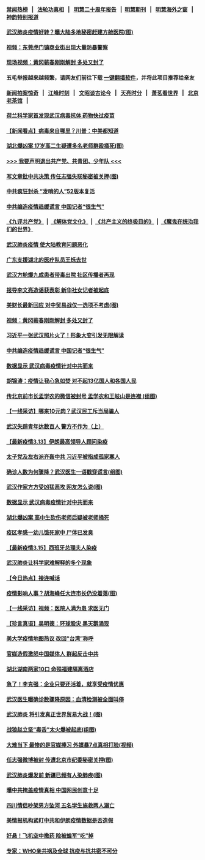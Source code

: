 #### [禁闻热榜](热点新闻.md?=0)  &nbsp;&nbsp;|&nbsp;&nbsp; [法轮功真相](https://github.com/gfw-breaker/truth/blob/master/README.md?=0) &nbsp;&nbsp;|&nbsp;&nbsp; [明慧二十周年报告](https://github.com/gfw-breaker/mh-reports/blob/master/README.md?=0) &nbsp;&nbsp;|&nbsp;&nbsp;[明慧期刊](https://github.com/gfw-breaker/mh-qikan) &nbsp;&nbsp;|&nbsp;&nbsp; [明慧海外之窗](https://github.com/gfw-breaker/mh-news/blob/master/README.md?=0) &nbsp;&nbsp;|&nbsp;&nbsp; [神韵特别报道](https://github.com/gfw-breaker/mh-news/blob/master/shenyun.md?=0)
#### [ 武汉肺炎疫情好转？曝大陆多地秘密赶建方舱医院(图)](https://github.com/gfw-breaker/banned-news/blob/master/pages/p1/926240.md)
#### [ 视频：东莞虎门镇商业街出现大量防暴警察](https://github.com/gfw-breaker/banned-news/blob/master/pages/nsc413/n11941017.md)
#### [ 现场视频：黄冈蕲春刚刚解封 多处又封了](https://github.com/gfw-breaker/banned-news/blob/master/pages/nf4514/n11941108.md)
#### 五毛举报越来越频繁，请网友们前往下载 [一键翻墙软件](https://github.com/gfw-breaker/ssr-accounts)，并将此项目推荐给亲友
#### [新闻拍案惊奇](https://github.com/gfw-breaker/banned-news/blob/master/pages/link4.md) &nbsp;&nbsp;|&nbsp;&nbsp; [江峰时刻](https://github.com/gfw-breaker/banned-news/blob/master/pages/link4.md) &nbsp;&nbsp;|&nbsp;&nbsp; [文昭谈古论今](https://github.com/gfw-breaker/banned-news/blob/master/pages/link4.md) &nbsp;&nbsp;|&nbsp;&nbsp; [天亮时分](https://github.com/gfw-breaker/banned-news/blob/master/pages/link4.md) &nbsp;&nbsp;|&nbsp;&nbsp; [萧茗看世界](https://github.com/gfw-breaker/banned-news/blob/master/pages/link4.md) &nbsp;&nbsp;|&nbsp;&nbsp; [北京老茶馆](https://github.com/gfw-breaker/banned-news/blob/master/pages/link4.md) &nbsp;&nbsp;|&nbsp;&nbsp; 
#### [ 荷兰科学家首发现武汉病毒抗体 药物快过疫苗](https://github.com/gfw-breaker/banned-news/blob/master/pages/nsc413/n11940920.md)
#### [ 【新闻看点】病毒来自哪里？川普：中美都知道](https://github.com/gfw-breaker/banned-news/blob/master/pages/nsc413/n11940769.md)
#### [ 湖北爆凶案 17岁高二生疑遭多名老师群殴捅死(图)](https://github.com/gfw-breaker/banned-news/blob/master/pages/p1/926277.md)
#### [>>> 我要声明退出共产党、共青团、少年队 <<<](https://github.com/begood0513/goodnews/blob/master/quit/letter.md) 
#### [ 写文章批中共决策 传任志强失联秘密被关押(图)](https://github.com/gfw-breaker/banned-news/blob/master/pages/p1/926289.md)
#### [ 中共疯狂封杀 “发哨的人”52版本复活](https://github.com/gfw-breaker/banned-news/blob/master/pages/nsc413/n11941306.md)
#### [ 中共编造疫情趋缓谎言 中国记者“很生气”](https://github.com/gfw-breaker/banned-news/blob/master/pages/nf4514/n11940605.md)
#### [《九评共产党》](https://github.com/begood0513/9ping.md/blob/master/README.md) &nbsp;|&nbsp; [《解体党文化》](../../../../jtdwh.md/blob/master/README.md)  &nbsp;|&nbsp; [《共产主义的终极目的》](../../../../gczydzjmd.md/blob/master/README.md) &nbsp;|&nbsp; [《魔鬼在统治我们的世界》](../../../../mgztzwmdsj.md/blob/master/README.md) 
#### [ 武汉肺炎疫情 使大陆教育问题恶化](https://github.com/gfw-breaker/banned-news/blob/master/pages/nsc413/n11941686.md)
#### [ 广东支援湖北的医疗队员王烁去世](https://github.com/gfw-breaker/banned-news/blob/master/pages/nsc413/n11940455.md)
#### [ 武汉方舱爆九成患者带毒出院 社区传播者再现](https://github.com/gfw-breaker/banned-news/blob/master/pages/nsc413/n11940407.md)
#### [ 报导李文亮造谣获表彰 新华社女记者被起底](https://github.com/gfw-breaker/banned-news/blob/master/pages/nf4514/n11939689.md)
#### [ 美财长最新回应 对中贸易战仅一选项不考虑(图)](https://github.com/gfw-breaker/banned-news/blob/master/pages/p5/926264.md)
#### [ 视频：黄冈蕲春刚刚解封 多处又封了](https://github.com/gfw-breaker/banned-news/blob/master/pages/nsc413/n11941108.md)
#### [ 习近平一张武汉照片火了！形象大变引发无限解读](https://github.com/gfw-breaker/banned-news/blob/master/pages/prog1138/a102797754.md)
#### [ 中共编造疫情趋缓谎言 中国记者“很生气”](https://github.com/gfw-breaker/banned-news/blob/master/pages/nsc413/n11940605.md)
#### [ 数据显示 武汉病毒疫情针对中共而来](https://github.com/gfw-breaker/banned-news/blob/master/pages/nf4514/n11940697.md)
#### [ 胡锦涛：疫情让我心急如焚 对不起13亿国人和各国人民](https://github.com/gfw-breaker/banned-news/blob/master/pages/prog1138/a102798538.md)
#### [ 传北京前市长孟学农的微信被封号 孟学农和王岐山是连襟 (组图)](https://github.com/gfw-breaker/banned-news/blob/master/pages/p2/926296.md)
#### [ 【一线采访】哪来10元肉？武汉民工斥当局骗人](https://github.com/gfw-breaker/banned-news/blob/master/pages/nsc413/n11941476.md)
#### [ 武汉失踪青年达数百人 警方不作为（上）](https://github.com/gfw-breaker/banned-news/blob/master/pages/nf4514/n11939304.md)
#### [ 【最新疫情3.13】伊朗最高领导人顾问染疫](https://github.com/gfw-breaker/banned-news/blob/master/pages/nf4514/n11936755.md)
#### [ 太子党及左右派齐轰中共 习近平被指成孤家寡人](https://github.com/gfw-breaker/banned-news/blob/master/pages/prog1138/a102797317.md)
#### [ 确诊人数为何骤降？武汉医生一语戳穿谎言(组图)](https://github.com/gfw-breaker/banned-news/blob/master/pages/p1/926329.md)
#### [ 武汉作家方方受凶猛恶攻 网友怎么说(图)](https://github.com/gfw-breaker/banned-news/blob/master/pages/p1/926278.md)
#### [ 数据显示 武汉病毒疫情针对中共而来](https://github.com/gfw-breaker/banned-news/blob/master/pages/nsc413/n11940697.md)
#### [ 湖北爆凶案 高中生砍伤老师后疑被老师捅死](https://github.com/gfw-breaker/banned-news/blob/master/pages/nsc413/n11940645.md)
#### [ 疫区孝感一幼儿饿死家中 尸体已发臭](https://github.com/gfw-breaker/banned-news/blob/master/pages/nsc413/n11940124.md)
#### [ 【最新疫情3.15】西班牙总理夫人染疫](https://github.com/gfw-breaker/banned-news/blob/master/pages/nf4514/n11940988.md)
#### [ 武汉肺炎让科学家难解释的多个现象](https://github.com/gfw-breaker/banned-news/blob/master/pages/nf4514/n11938553.md)
#### [ 【今日热点】接连喊话](https://github.com/gfw-breaker/banned-news/blob/master/pages/prog204/a102800110.md)
#### [ 疫情影响人事？胡海峰任大连市长仍没着落(图)](https://github.com/gfw-breaker/banned-news/blob/master/pages/p2/926224.md)
#### [ 【一线采访】视频：医院人满为患 求医无门](https://github.com/gfw-breaker/banned-news/blob/master/pages/nsc413/n11940830.md)
#### [ 【珍言真语】吴明德：环球股灾 黑天鹅涌现](https://github.com/gfw-breaker/banned-news/blob/master/pages/nsc413/n11940772.md)
#### [ 美大学疫情地图热议 改回“台湾”称呼](https://github.com/gfw-breaker/banned-news/blob/master/pages/nsc413/n11940365.md)
#### [ 官媒造假激怒中国媒体人 群起反击中共](https://github.com/gfw-breaker/banned-news/blob/master/pages/prog204/a102800015.md)
#### [ 湖北湖南两家10口 命殒福建隔离酒店](https://github.com/gfw-breaker/banned-news/blob/master/pages/nf4514/n11940419.md)
#### [ 急了！李克强：企业只要还活着，就享受疫情优惠](https://github.com/gfw-breaker/banned-news/blob/master/pages/prog204/a102799955.md)
#### [ 武汉医生曝确诊数骤降原因：血清检测被全面叫停](https://github.com/gfw-breaker/banned-news/blob/master/pages/prog204/a102799744.md)
#### [ 武汉肺炎 将引发真正世界贸易大战！(图)](https://github.com/gfw-breaker/banned-news/blob/master/pages/p5/926256.md)
#### [ 战狼赵立坚“毒舌”太火爆被起底(组图)](https://github.com/gfw-breaker/banned-news/blob/master/pages/p2/926208.md)
#### [ 大难当下 最惨的是官媒捧习 外媒暴7点真相打脸(视频)](https://github.com/gfw-breaker/banned-news/blob/master/pages/p1/926333.md)
#### [ 任志强微博被封 传遭北京市纪委秘密关押(图)](https://github.com/gfw-breaker/banned-news/blob/master/pages/p2/926188.md)
#### [ 武汉肺炎爆发前 新疆已频有人染肺疾(图)](https://github.com/gfw-breaker/banned-news/blob/master/pages/p1/926251.md)
#### [ 曝中共掩盖疫情真相 中国网民创意十足](https://github.com/gfw-breaker/banned-news/blob/master/pages/nf4514/n11939039.md)
#### [ 四川情侣吵架男方坠河 五名学生施救两人溺亡](https://github.com/gfw-breaker/banned-news/blob/master/pages/nsc413/n11941457.md)
#### [ 美情报机构紧盯中共和伊朗疫情数据是否造假](https://github.com/gfw-breaker/banned-news/blob/master/pages/nsc413/n11940875.md)
#### [ 好悬！飞机空中撒药 险被蝗军“吃”掉](https://github.com/gfw-breaker/banned-news/blob/master/pages/prog204/a102799563.md)
#### [ 专家：WHO亲共祸及全球 抗疫与抗共密不可分](https://github.com/gfw-breaker/banned-news/blob/master/pages/nf4514/n11935110.md)
